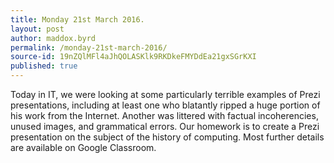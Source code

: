 ```yaml
---
title: Monday 21st March 2016.
layout: post
author: maddox.byrd
permalink: /monday-21st-march-2016/
source-id: 19nZQlMFl4aJhQOLASKlk9RKDkeFMYDdEa21gxSGrKXI
published: true
---
```

Today in IT, we were looking at some particularly terrible examples of Prezi presentations, including at least one who blatantly ripped a huge portion of his work from the Internet. Another was littered with factual incoherencies, unused images, and grammatical errors. Our homework is to create a Prezi presentation on the subject of the history of computing. Most further details are available on Google Classroom.

